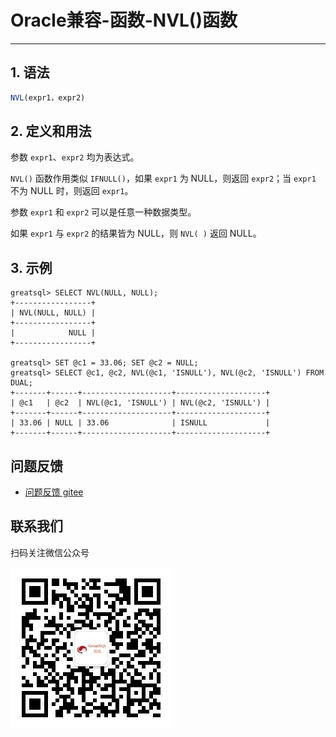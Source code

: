 # Oracle兼容-函数-NVL()函数
---


## 1. 语法

```sql
NVL(expr1，expr2)
```

## 2. 定义和用法
参数 `expr1`、`expr2` 均为表达式。

`NVL()` 函数作用类似 `IFNULL()`，如果 `expr1` 为 NULL，则返回 `expr2`；当 `expr1` 不为 NULL 时，则返回 `expr1`。

参数 `expr1` 和 `expr2` 可以是任意一种数据类型。

如果 `expr1` 与 `expr2` 的结果皆为 NULL，则 `NVL( )` 返回 NULL。


## 3. 示例
```
greatsql> SELECT NVL(NULL, NULL);
+-----------------+
| NVL(NULL, NULL) |
+-----------------+
|            NULL |
+-----------------+

greatsql> SET @c1 = 33.06; SET @c2 = NULL;
greatsql> SELECT @c1, @c2, NVL(@c1, 'ISNULL'), NVL(@c2, 'ISNULL') FROM DUAL;
+-------+------+--------------------+--------------------+
| @c1   | @c2  | NVL(@c1, 'ISNULL') | NVL(@c2, 'ISNULL') |
+-------+------+--------------------+--------------------+
| 33.06 | NULL | 33.06              | ISNULL             |
+-------+------+--------------------+--------------------+
```




**问题反馈**
---
- [问题反馈 gitee](https://gitee.com/GreatSQL/GreatSQL-Manual/issues)


**联系我们**
---

扫码关注微信公众号

![greatsql-wx](../../greatsql-wx.jpg)
